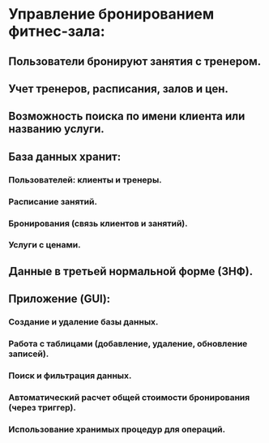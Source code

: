 ﻿# Управление бронированием фитнес-зала:
## Пользователи бронируют занятия с тренером.
## Учет тренеров, расписания, залов и цен.
## Возможность поиска по имени клиента или названию услуги.

## База данных хранит:
### Пользователей: клиенты и тренеры.
### Расписание занятий.
### Бронирования (связь клиентов и занятий).
### Услуги с ценами.
## Данные в третьей нормальной форме (3НФ).
## Приложение (GUI):
### Создание и удаление базы данных.
### Работа с таблицами (добавление, удаление, обновление записей).
### Поиск и фильтрация данных.
### Автоматический расчет общей стоимости бронирования (через триггер).
### Использование хранимых процедур для операций.
